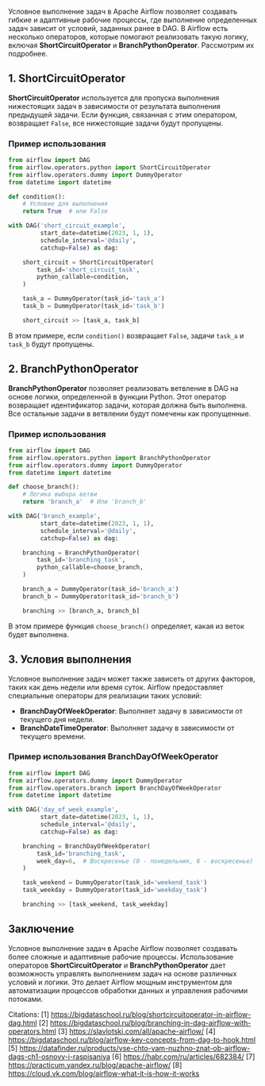 Условное выполнение задач в Apache Airflow позволяет создавать гибкие и адаптивные рабочие процессы, где выполнение определенных задач зависит от условий, заданных ранее в DAG. В Airflow есть несколько операторов, которые помогают реализовать такую логику, включая **ShortCircuitOperator** и **BranchPythonOperator**. Рассмотрим их подробнее.

## 1. ShortCircuitOperator

**ShortCircuitOperator** используется для пропуска выполнения нижестоящих задач в зависимости от результата выполнения предыдущей задачи. Если функция, связанная с этим оператором, возвращает `False`, все нижестоящие задачи будут пропущены.

### Пример использования
```python
from airflow import DAG
from airflow.operators.python import ShortCircuitOperator
from airflow.operators.dummy import DummyOperator
from datetime import datetime

def condition():
    # Условие для выполнения
    return True  # или False

with DAG('short_circuit_example',
         start_date=datetime(2023, 1, 1),
         schedule_interval='@daily',
         catchup=False) as dag:

    short_circuit = ShortCircuitOperator(
        task_id='short_circuit_task',
        python_callable=condition,
    )

    task_a = DummyOperator(task_id='task_a')
    task_b = DummyOperator(task_id='task_b')

    short_circuit >> [task_a, task_b]
```

В этом примере, если `condition()` возвращает `False`, задачи `task_a` и `task_b` будут пропущены.

## 2. BranchPythonOperator

**BranchPythonOperator** позволяет реализовать ветвление в DAG на основе логики, определенной в функции Python. Этот оператор возвращает идентификатор задачи, которая должна быть выполнена. Все остальные задачи в ветвлении будут помечены как пропущенные.

### Пример использования
```python
from airflow import DAG
from airflow.operators.python import BranchPythonOperator
from airflow.operators.dummy import DummyOperator
from datetime import datetime

def choose_branch():
    # Логика выбора ветви
    return 'branch_a'  # Или 'branch_b'

with DAG('branch_example',
         start_date=datetime(2023, 1, 1),
         schedule_interval='@daily',
         catchup=False) as dag:

    branching = BranchPythonOperator(
        task_id='branching_task',
        python_callable=choose_branch,
    )

    branch_a = DummyOperator(task_id='branch_a')
    branch_b = DummyOperator(task_id='branch_b')

    branching >> [branch_a, branch_b]
```

В этом примере функция `choose_branch()` определяет, какая из веток будет выполнена.

## 3. Условия выполнения

Условное выполнение задач может также зависеть от других факторов, таких как день недели или время суток. Airflow предоставляет специальные операторы для реализации таких условий:

- **BranchDayOfWeekOperator**: Выполняет задачу в зависимости от текущего дня недели.
- **BranchDateTimeOperator**: Выполняет задачу в зависимости от текущего времени.

### Пример использования BranchDayOfWeekOperator
```python
from airflow import DAG
from airflow.operators.dummy import DummyOperator
from airflow.operators.branch import BranchDayOfWeekOperator
from datetime import datetime

with DAG('day_of_week_example',
         start_date=datetime(2023, 1, 1),
         schedule_interval='@daily',
         catchup=False) as dag:

    branching = BranchDayOfWeekOperator(
        task_id='branching_task',
        week_day=6,  # Воскресенье (0 - понедельник, 6 - воскресенье)
    )

    task_weekend = DummyOperator(task_id='weekend_task')
    task_weekday = DummyOperator(task_id='weekday_task')

    branching >> [task_weekend, task_weekday]
```

## Заключение

Условное выполнение задач в Apache Airflow позволяет создавать более сложные и адаптивные рабочие процессы. Использование операторов **ShortCircuitOperator** и **BranchPythonOperator** дает возможность управлять выполнением задач на основе различных условий и логики. Это делает Airflow мощным инструментом для автоматизации процессов обработки данных и управления рабочими потоками.

Citations:
[1] https://bigdataschool.ru/blog/shortcircuitoperator-in-airflow-dag.html
[2] https://bigdataschool.ru/blog/branching-in-dag-airflow-with-operators.html
[3] https://slavlotski.com/all/apache-airflow/
[4] https://bigdataschool.ru/blog/airflow-key-concepts-from-dag-to-hook.html
[5] https://datafinder.ru/products/vse-chto-vam-nuzhno-znat-ob-airflow-dags-ch1-osnovy-i-raspisaniya
[6] https://habr.com/ru/articles/682384/
[7] https://practicum.yandex.ru/blog/apache-airflow/
[8] https://cloud.vk.com/blog/airflow-what-it-is-how-it-works